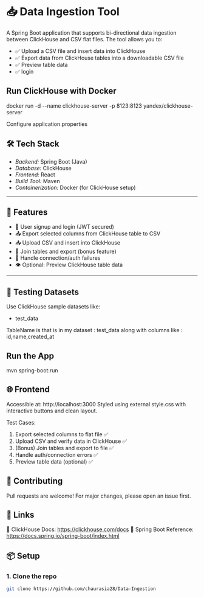 # 📥 Data Ingestion Tool

A Spring Boot application that supports bi-directional data ingestion between ClickHouse and CSV flat files. The tool allows you to:

- ✅ Upload a CSV file and insert data into ClickHouse
- ✅ Export data from ClickHouse tables into a downloadable CSV file
- ✅ Preview table data
- ✅ login



## Run ClickHouse with Docker
docker run -d --name clickhouse-server -p 8123:8123 yandex/clickhouse-server

Configure application.properties

## 🛠 Tech Stack

- *Backend:* Spring Boot (Java)
- *Database:* ClickHouse
- *Frontend:* React
- *Build Tool:* Maven
- *Containerization:* Docker (for ClickHouse setup)

---

## 🚀 Features

- 🔐 User signup and login (JWT secured)
- 📤 Export selected columns from ClickHouse table to CSV
- 📥 Upload CSV and insert into ClickHouse
- 🔄 Join tables and export (bonus feature)
- 🧪 Handle connection/auth failures
- 👁 Optional: Preview ClickHouse table data

---

## 🧪 Testing Datasets

Use ClickHouse sample datasets like:

- test_data

TableName is that is in my dataset : test_data
along with columns like : id,name,created_at

## Run the App
mvn spring-boot:run

## 🌐 Frontend
Accessible at: http://localhost:3000
Styled using external style.css with interactive buttons and clean layout.

Test Cases:

1. Export selected columns to flat file ✅  
2. Upload CSV and verify data in ClickHouse ✅  
3. (Bonus) Join tables and export to file ✅  
4. Handle auth/connection errors ✅  
5. Preview table data (optional) ✅

## 🤝 Contributing
Pull requests are welcome! For major changes, please open an issue first.

## 🔗 Links
🔹 ClickHouse Docs: https://clickhouse.com/docs
🔹 Spring Boot Reference: https://docs.spring.io/spring-boot/index.html


## 📦 Setup

### 1. Clone the repo

```bash
git clone https://github.com/chaurasia28/Data-Ingestion